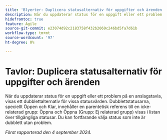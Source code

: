 ```yaml
---
title: 'Blyerter: Duplicera statusalternativ för uppgifter och ärenden'
description: När du uppdaterar status för en uppgift eller ett problem på en anslagstavla, visas ett dubblettalternativ för vissa statusvärden.
hidefromtoc: true
feature: Agile
source-git-commit: e23074d92c2183758f432b2069c246bd5fa7d61b
workflow-type: tm+mt
source-wordcount: '97'
ht-degree: 0%

---
```


# Tavlor: Duplicera statusalternativ för uppgifter och ärenden

<!--
>[!NOTE]
>
>This issue was fixed on August 15, 2024.
-->

När du uppdaterar status för en uppgift eller ett problem på en anslagstavla, visas ett dubblettalternativ för vissa statusvärden. Dubblettstatusarna, speciellt Öppen och Klar, innehåller en parentetisk referens till en icke-relaterad grupp: Öppna och Öppna (Grupp: Ej relaterad grupp) visas i listan över tillgängliga statusar. Du kan fortfarande välja status som inte är dubblett utan problem.

_Först rapporterad den 4 september 2024._
